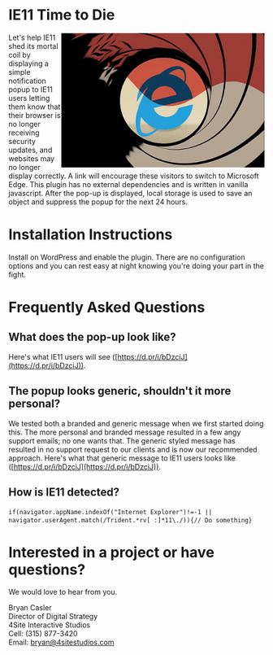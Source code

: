 # IE11 Time to Die
<img src="https://raw.githubusercontent.com/4site-interactive-studios/ie11-time-to-die/main/ie11-time-to-die.png" align="right" width="400">
Let's help IE11 shed its mortal coil by displaying a simple notification popup to IE11 users letting them know that their browser is no longer receiving security updates, and websites may no longer display correctly. A link will encourage these visitors to switch to Microsoft Edge. This plugin has no external dependencies and is written in vanilla javascript. After the pop-up is displayed, local storage is used to save an object and suppress the popup for the next 24 hours.

# Installation Instructions
Install on WordPress and enable the plugin. There are no configuration options and you can rest easy at night knowing you're doing your part in the fight.

# Frequently Asked Questions
## What does the pop-up look like?
Here's what IE11 users will see ([https://d.pr/i/bDzciJ](https://d.pr/i/bDzciJ)).

## The popup looks generic, shouldn't it more personal?
We tested both a branded and generic message when we first started doing this. The more personal and branded message resulted in a few angy support emails; no one wants that. The generic styled message has resulted in no support request to our clients and is now our recommended approach. Here's what that generic message to IE11 users looks like ([https://d.pr/i/bDzciJ](https://d.pr/i/bDzciJ)).

## How is IE11 detected?
    if(navigator.appName.indexOf("Internet Explorer")!=-1 || navigator.userAgent.match(/Trident.*rv[ :]*11\./)){// Do something}

# Interested in a project or have questions?
We would love to hear from you.

Bryan Casler  
Director of Digital Strategy  
4Site Interactive Studios  
Cell: (315) 877-3420  
Email: bryan@4sitestudios.com
